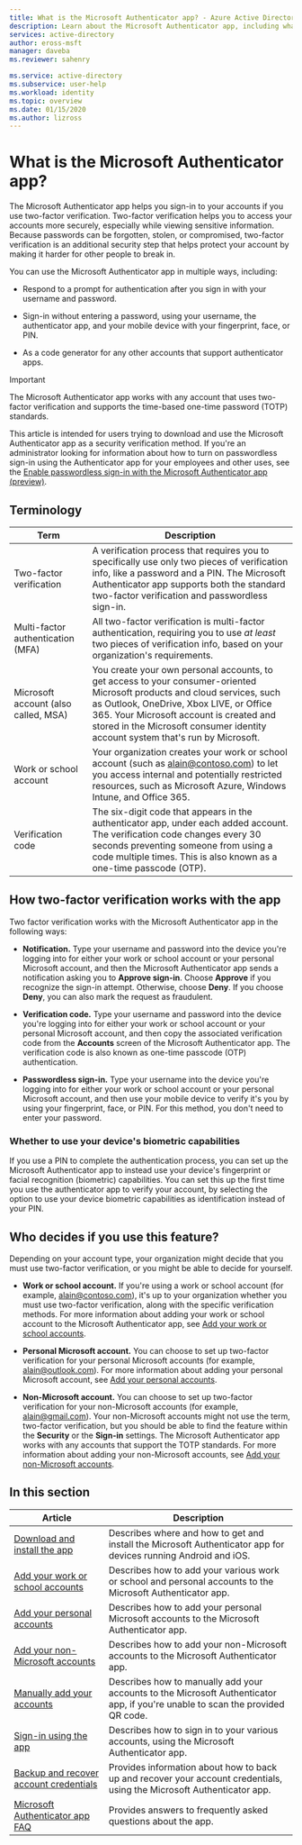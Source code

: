 ```yaml
---
title: What is the Microsoft Authenticator app? - Azure Active Directory | Microsoft Docs
description: Learn about the Microsoft Authenticator app, including what it is, how it works, and what information is included in this section of the content.
services: active-directory
author: eross-msft
manager: daveba
ms.reviewer: sahenry

ms.service: active-directory
ms.subservice: user-help
ms.workload: identity
ms.topic: overview
ms.date: 01/15/2020
ms.author: lizross
---
```


# What is the Microsoft Authenticator app?

The Microsoft Authenticator app helps you sign-in to your accounts if you use two-factor verification. Two-factor verification helps you to access your accounts more securely, especially while viewing sensitive information. Because passwords can be forgotten, stolen, or compromised, two-factor verification is an additional security step that helps protect your account by making it harder for other people to break in.

You can use the Microsoft Authenticator app in multiple ways, including:

- Respond to a prompt for authentication after you sign in with your username and password.

- Sign-in without entering a password, using your username, the authenticator app, and your mobile device with your fingerprint, face, or PIN.

- As a code generator for any other accounts that support authenticator apps.

> [!Important]
> The Microsoft Authenticator app works with any account that uses two-factor verification and supports the time-based one-time password (TOTP) standards.
>
>This article is intended for users trying to download and use the Microsoft Authenticator app as a security verification method. If you're an administrator looking for information about how to turn on passwordless sign-in using the Authenticator app for your employees and other uses, see the [Enable passwordless sign-in with the Microsoft Authenticator app (preview)](https://docs.microsoft.com/azure/active-directory/authentication/howto-authentication-passwordless-phone).

## Terminology

| Term|Description|
| ----|-----------|
| Two-factor verification | A verification process that requires you to specifically use only two pieces of verification info, like a password and a PIN. The Microsoft Authenticator app supports both the standard two-factor verification and passwordless sign-in. |
| Multi-factor authentication (MFA) | All two-factor verification is multi-factor authentication, requiring you to use *at least* two pieces of verification info, based on your organization's requirements. |
| Microsoft account (also called, MSA) | You create your own personal accounts, to get access to your consumer-oriented Microsoft products and cloud services, such as Outlook, OneDrive, Xbox LIVE, or Office 365. Your Microsoft account is created and stored in the Microsoft consumer identity account system that's run by Microsoft. |
| Work or school account | Your organization creates your work or school account (such as alain@contoso.com) to let you access internal and potentially restricted resources, such as Microsoft Azure, Windows Intune, and Office 365. |
| Verification code | The six-digit code that appears in the authenticator app, under each added account. The verification code changes every 30 seconds preventing someone from using a code multiple times. This is also known as a one-time passcode (OTP). |

## How two-factor verification works with the app

Two factor verification works with the Microsoft Authenticator app in the following ways:

- **Notification.** Type your username and password into the device you're logging into for either your work or school account or your personal Microsoft account, and then the Microsoft Authenticator app sends a notification asking you to **Approve sign-in**. Choose **Approve** if you recognize the sign-in attempt. Otherwise, choose **Deny**. If you choose **Deny**, you can also mark the request as fraudulent.

- **Verification code.** Type your username and password into the device you're logging into for either your work or school account or your personal Microsoft account, and then copy the associated verification code from the **Accounts** screen of the Microsoft Authenticator app. The verification code is also known as one-time passcode (OTP) authentication.

- **Passwordless sign-in.** Type your username into the device you're logging into for either your work or school account or your personal Microsoft account, and then use your mobile device to verify it's you by using your fingerprint, face, or PIN. For this method, you don't need to enter your password.

### Whether to use your device's biometric capabilities

If you use a PIN to complete the authentication process, you can set up the Microsoft Authenticator app to instead use your device's fingerprint or facial recognition (biometric) capabilities. You can set this up the first time you use the authenticator app to verify your account, by selecting the option to use your device biometric capabilities as identification instead of your PIN.

## Who decides if you use this feature?

Depending on your account type, your organization might decide that you must use two-factor verification, or you might be able to decide for yourself.

- **Work or school account.** If you're using a work or school account (for example, alain@contoso.com), it's up to your organization whether you must use two-factor verification, along with the specific verification methods. For more information about adding your work or school account to the Microsoft Authenticator app, see [Add your work or school accounts](user-help-auth-app-add-work-school-account.md).

- **Personal Microsoft account.** You can choose to set up two-factor verification for your personal Microsoft accounts (for example, alain@outlook.com). For more information about adding your personal Microsoft account, see [Add your personal accounts](user-help-auth-app-add-personal-ms-account.md).

- **Non-Microsoft account.** You can choose to set up two-factor verification for your non-Microsoft accounts (for example, alain@gmail.com). Your non-Microsoft accounts might not use the term, two-factor verification, but you should be able to find the feature within the **Security** or the **Sign-in** settings. The Microsoft Authenticator app works with any accounts that support the TOTP standards. For more information about adding your non-Microsoft accounts, see [Add your non-Microsoft accounts](user-help-auth-app-add-non-ms-account.md).

## In this section

| Article | Description |
| ------ | ------------ |
| [Download and install the app](user-help-auth-app-download-install.md) | Describes where and how to get and install the Microsoft Authenticator app for devices running Android and iOS. |
| [Add your work or school accounts](user-help-auth-app-add-work-school-account.md) | Describes how to add your various work or school and personal accounts to the Microsoft Authenticator app. |
| [Add your personal accounts](user-help-auth-app-add-personal-ms-account.md) | Describes how to add your personal Microsoft accounts to the Microsoft Authenticator app. |
| [Add your non-Microsoft accounts](user-help-auth-app-add-non-ms-account.md) | Describes how to add your non-Microsoft accounts to the Microsoft Authenticator app. |
| [Manually add your accounts](user-help-auth-app-add-account-manual.md) | Describes how to manually add your accounts to the Microsoft Authenticator app, if you're unable to scan the provided QR code. |
| [Sign-in using the app](user-help-auth-app-sign-in.md) | Describes how to sign in to your various accounts, using the Microsoft Authenticator app.|
| [Backup and recover account credentials](user-help-auth-app-backup-recovery.md) | Provides information about how to back up and recover your account credentials, using the Microsoft Authenticator app. |
| [Microsoft Authenticator app FAQ](user-help-auth-app-faq.md) | Provides answers to frequently asked questions about the app. |

